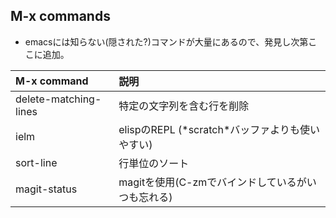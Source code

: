 ## M-x commands

* emacsには知らない(隠された?)コマンドが大量にあるので、発見し次第ここに追加。

| M-x command | 説明 |
|:------------------------|:------------------------------------------------------|
| delete-matching-lines | 特定の文字列を含む行を削除 |
| ielm | elispのREPL (\*scratch\*バッファよりも使いやすい)|
| sort-line | 行単位のソート |
| magit-status | magitを使用(C-zmでバインドしているがいつも忘れる)|
